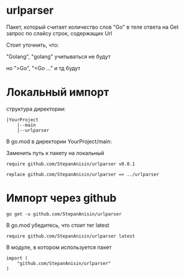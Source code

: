 # urlparser #

Пакет, который считает количество слов "Go" в теле ответа на Get запрос по слайсу строк, содержащих Url

Стоит уточнить, что:

"Golang", "golang" учитываться не будут

но ">Go", "<Go ..." и тд будут

# Локальный импорт #

структура директории:
```
|YourProject
    |--main
    |--urlparser
```

В go.mod в директории YourProject/main:

Заменить путь к пакету на локальный

```
require github.com/StepanAnisin/urlparser v0.0.1

replace github.com/StepanAnisin/urlparser => ../urlparser
```

# Импорт через github #

```
go get -u github.com/StepanAnisin/urlparser
```

В go.mod убедитесь, что стоит тег latest


```
require github.com/StepanAnisin/urlparser latest
```


В модуле, в котором используется пакет
```
import (
	"github.com/StepanAnisin/urlparser"
)
```

